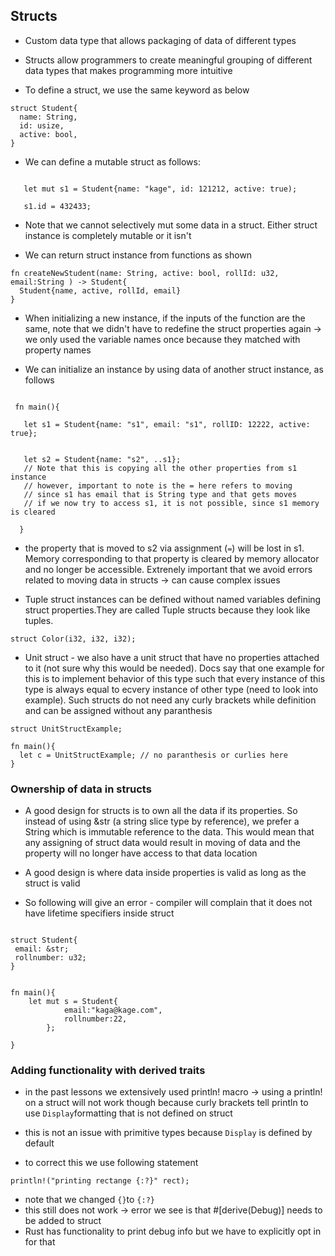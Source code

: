 ## Structs


- Custom data type that allows packaging of data of different types
- Structs allow programmers to create meaningful grouping of different data types that makes programming more intuitive

- To define a struct, we use the same keyword as below

```
struct Student{
  name: String,
  id: usize,
  active: bool,
}
```

- We can define a mutable struct as follows:

```

   let mut s1 = Student{name: "kage", id: 121212, active: true);

   s1.id = 432433;
```


- Note that we cannot selectively mut some data in a struct. Either struct instance is completely mutable or it isn't

- We can return struct instance from functions as shown

```
fn createNewStudent(name: String, active: bool, rollId: u32, email:String ) -> Student{
  Student{name, active, rollId, email}
}
```

- When initializing a new instance, if the inputs of the function are the same, note that we didn't have to redefine the struct properties again -> we only used the variable names once because they matched with property names



- We can initialize an instance by using data of another struct instance, as follows



```

 fn main(){

   let s1 = Student{name: "s1", email: "s1", rollID: 12222, active: true};


   let s2 = Student{name: "s2", ..s1};
   // Note that this is copying all the other properties from s1 instance
   // however, important to note is the = here refers to moving
   // since s1 has email that is String type and that gets moves
   // if we now try to access s1, it is not possible, since s1 memory is cleared
     
  }

```

- the property that is moved to s2 via assignment (`=`) will be lost in s1. Memory corresponding to that property is cleared by memory allocator and no longer be accessible. Extrenely important that we avoid errors related to moving data in structs -> can cause complex issues


- Tuple struct instances can be defined without named variables defining struct properties.They are called Tuple structs because they look like tuples.



```
struct Color(i32, i32, i32);
```


- Unit struct - we also have a unit struct that have no properties attached to it (not sure why this would be needed). Docs say that one example for this is to implement behavior of this type such that every instance of this type is always equal to ecvery instance of other type (need to look into example). Such structs do not need any curly brackets while definition and can be assigned without any paranthesis

```
struct UnitStructExample;

fn main(){
  let c = UnitStructExample; // no paranthesis or curlies here
}
```



###  Ownership of data in structs


- A good design for structs is to own all the data if its properties. So instead of using &str (a string slice type by reference), we prefer a String which is immutable reference to the data. This would mean that any assigning of struct data would result in moving of data and the property will no longer have access to that data location 

- A good design is where data inside properties is valid as long as the struct is valid


- So following will give an error - compiler will complain that it does not have lifetime specifiers inside struct


```

struct Student{
 email: &str;
 rollnumber: u32;
}


fn main(){
    let mut s = Student{
		    email:"kaga@kage.com",
		    rollnumber:22,
		};

}

```

### Adding functionality with derived traits

- in the past lessons we extensively used println! macro -> using a println! on a struct will not work though because curly brackets tell println to use `Display`formatting that is not defined on struct

- this is not an issue with primitive types because `Display` is defined by default

- to correct this we use following statement

```
println!("printing rectange {:?}" rect);

```

- note that we changed `{}`to `{:?}`
- this still does not work -> error we see is that #[derive(Debug)] needs to be added to struct 
- Rust has functionality to print debug info but we have to explicitly opt in for that
